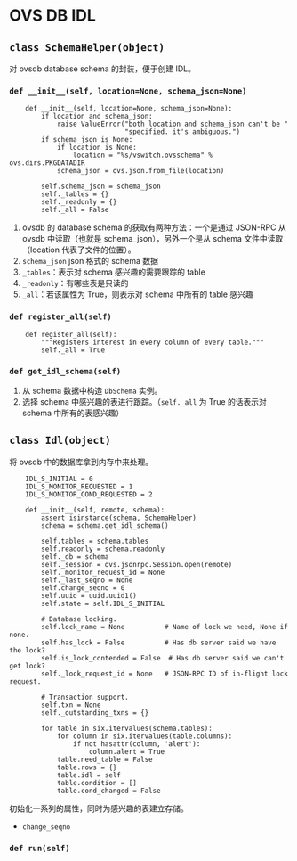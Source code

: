 # OVS DB IDL

## `class SchemaHelper(object)`

对 ovsdb database schema 的封装，便于创建 IDL。

### `def __init__(self, location=None, schema_json=None)`

```
    def __init__(self, location=None, schema_json=None):
        if location and schema_json:
            raise ValueError("both location and schema_json can't be "
                             "specified. it's ambiguous.")
        if schema_json is None:
            if location is None:
                location = "%s/vswitch.ovsschema" % ovs.dirs.PKGDATADIR
            schema_json = ovs.json.from_file(location)

        self.schema_json = schema_json
        self._tables = {}
        self._readonly = {}
        self._all = False
```

1. ovsdb 的 database schema 的获取有两种方法：一个是通过 JSON-RPC 从 ovsdb 中读取（也就是 schema_json），另外一个是从 schema 文件中读取（location 代表了文件的位置）。
2. `schema_json` json 格式的 schema 数据
3. `_tables`：表示对 schema 感兴趣的需要跟踪的 table
4. `_readonly`：有哪些表是只读的
5. `_all`：若该属性为 True，则表示对 schema 中所有的 table 感兴趣

### `def register_all(self)`

```
    def register_all(self):
        """Registers interest in every column of every table."""
        self._all = True
```

### `def get_idl_schema(self)`

1. 从 schema 数据中构造 `DbSchema` 实例。
2. 选择 schema 中感兴趣的表进行跟踪。（`self._all` 为 True 的话表示对 schema 中所有的表感兴趣）

## `class Idl(object)`

将 ovsdb 中的数据库拿到内存中来处理。

```
    IDL_S_INITIAL = 0
    IDL_S_MONITOR_REQUESTED = 1
    IDL_S_MONITOR_COND_REQUESTED = 2

    def __init__(self, remote, schema):
        assert isinstance(schema, SchemaHelper)
        schema = schema.get_idl_schema()

        self.tables = schema.tables
        self.readonly = schema.readonly
        self._db = schema
        self._session = ovs.jsonrpc.Session.open(remote)
        self._monitor_request_id = None
        self._last_seqno = None
        self.change_seqno = 0
        self.uuid = uuid.uuid1()
        self.state = self.IDL_S_INITIAL

        # Database locking.
        self.lock_name = None          # Name of lock we need, None if none.
        self.has_lock = False          # Has db server said we have the lock?
        self.is_lock_contended = False  # Has db server said we can't get lock?
        self._lock_request_id = None   # JSON-RPC ID of in-flight lock request.

        # Transaction support.
        self.txn = None
        self._outstanding_txns = {}

        for table in six.itervalues(schema.tables):
            for column in six.itervalues(table.columns):
                if not hasattr(column, 'alert'):
                    column.alert = True
            table.need_table = False
            table.rows = {}
            table.idl = self
            table.condition = []
            table.cond_changed = False
```

初始化一系列的属性，同时为感兴趣的表建立存储。

* `change_seqno`

### `def run(self)`










